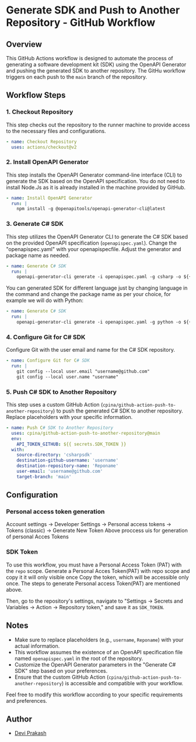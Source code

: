# Generate SDK and Push to Another Repository - GitHub Workflow

## Overview

This GitHub Actions workflow is designed to automate the process of generating a software development kit (SDK) using the OpenAPI Generator and pushing the generated SDK to another repository. The GitHu workflow triggers on each push to the `main` branch of the repository.

## Workflow Steps

### 1. Checkout Repository

This step checks out the repository to the runner machine to provide access to the necessary files and configurations.

```yaml
- name: Checkout Repository
  uses: actions/checkout@v2
```

### 2. Install OpenAPI Generator

This step installs the OpenAPI Generator command-line interface (CLI) to generate the SDK based on the OpenAPI specification. You do not need to install Node.Js as it is already installed in the machine provided by GitHub.

```yaml
- name: Install OpenAPI Generator
  run: |
    npm install -g @openapitools/openapi-generator-cli@latest
```

### 3. Generate C# SDK

This step utilizes the OpenAPI Generator CLI to generate the C# SDK based on the provided OpenAPI specification (`openapispec.yaml`). Change the "openapispec.yaml" with your openapispecfile. Adjust the generator and package name as needed. 

```yaml
- name: Generate C# SDK
  run: |
    openapi-generator-cli generate -i openapispec.yaml -g csharp -o ${{ github.workspace }}/csharpsdk --package-name CsharpSDK
```
You can generated SDK for different language just by changing language in the command and change the package name as per your choice, for example we will do with Python:
```yaml
- name: Generate C# SDK
  run: |
    openapi-generator-cli generate -i openapispec.yaml -g python -o ${{ github.workspace }}/pythonsdk --package-name PythonSDK
```


### 4. Configure Git for C# SDK

Configure Git with the user email and name for the C# SDK repository.

```yaml
- name: Configure Git for C# SDK
  run: |
    git config --local user.email "username@github.com"
    git config --local user.name "username"
```

### 5. Push C# SDK to Another Repository

This step uses a custom GitHub Action (`cpina/github-action-push-to-another-repository`) to push the generated C# SDK to another repository. Replace placeholders with your specific information.

```yaml
- name: Push C# SDK to Another Repository
  uses: cpina/github-action-push-to-another-repository@main
  env:
    API_TOKEN_GITHUB: ${{ secrets.SDK_TOKEN }}
  with:
    source-directory: 'csharpsdk'
    destination-github-username: 'username'
    destination-repository-name: 'Reponame'
    user-email: 'username@github.com'
    target-branch: 'main'
```


## Configuration

### Personal access token generation
 Account settings -> Developer Settings -> Personal access tokens -> Tokens (classic) -> Generate New Token
 Above proccess uis for generation of personal Acces Tokens

### SDK Token

To use this workflow, you must have a Personal Access Token (PAT) with the `repo` scope. Generate a Personal Acces Token(PAT) with repo scope and copy it it will only visible once Copy the token, which will be accessible only once. The steps to generate Personal access Token(PAT) are mentioned above.

Then, go to the repository's settings, navigate to "Settings -> Secrets and Variables -> Action -> Repository token," and save it as `SDK_TOKEN`.



## Notes

- Make sure to replace placeholders (e.g., `username`, `Reponame`) with your actual information.
- This workflow assumes the existence of an OpenAPI specification file named `openapispec.yaml` in the root of the repository.
- Customize the OpenAPI Generator parameters in the "Generate C# SDK" step based on your preferences.
- Ensure that the custom GitHub Action (`cpina/github-action-push-to-another-repository`) is accessible and compatible with your workflow.

Feel free to modify this workflow according to your specific requirements and preferences.

## Author

- [Devi Prakash](https://github.com/dprakash2101)

